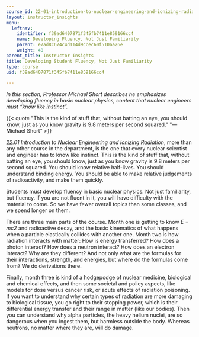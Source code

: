 ```yaml
---
course_id: 22-01-introduction-to-nuclear-engineering-and-ionizing-radiation-fall-2015
layout: instructor_insights
menu:
  leftnav:
    identifier: f39ad6407871f345fb7411e859166cc4
    name: Developing Fluency, Not Just Familiarity
    parent: e7ad8c674c4d114d9ccec60f510aa26e
    weight: 40
parent_title: Instructor Insights
title: Developing Student Fluency, Not Just Familiarity
type: course
uid: f39ad6407871f345fb7411e859166cc4

---
```


_In this section, Professor Michael Short describes he emphasizes developing fluency in basic nuclear physics, content that nuclear engineers must “know like instinct”._

{{< quote "This is the kind of stuff that, without batting an eye, you should know, just as you know gravity is 9.8 meters per second squared." "— Michael Short" >}}

_22.01 Introduction to Nuclear Engineering and Ionizing Radiation_, more than any other course in the department, is the one that every nuclear scientist and engineer has to know like instinct. This is the kind of stuff that, without batting an eye, you should know, just as you know gravity is 9.8 meters per second squared. You should know relative half-lives. You should understand binding energy. You should be able to make relative judgements of radioactivity, and make them quickly.

Students must develop fluency in basic nuclear physics. Not just familiarity, but fluency. If you are not fluent in it, you will have difficulty with the material to come. So we have fewer overall topics than some classes, and we spend longer on them.

There are three main parts of the course. Month one is getting to know _E = mc2_ and radioactive decay, and the basic kinematics of what happens when a particle elastically collides with another one. Month two is how radiation interacts with matter: How is energy transferred? How does a photon interact? How does a neutron interact? How does an electron interact? Why are they different? And not only what are the formulas for their interactions, strength, and energies, but where do the formulas come from? We do derivations there.

Finally, month three is kind of a hodgepodge of nuclear medicine, biological and chemical effects, and then some societal and policy aspects, like models for dose versus cancer risk, or acute effects of radiation poisoning. If you want to understand why certain types of radiation are more damaging to biological tissue, you go right to their stopping power, which is their differential energy transfer and their range in matter (like our bodies). Then you can understand why alpha particles, the heavy helium nuclei, are so dangerous when you ingest them, but harmless outside the body. Whereas neutrons, no matter where they are, will do damage.